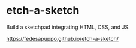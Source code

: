 # etch-a-sketch

Build a sketchpad integrating HTML, CSS, and JS.

https://fedesapuppo.github.io/etch-a-sketch/
